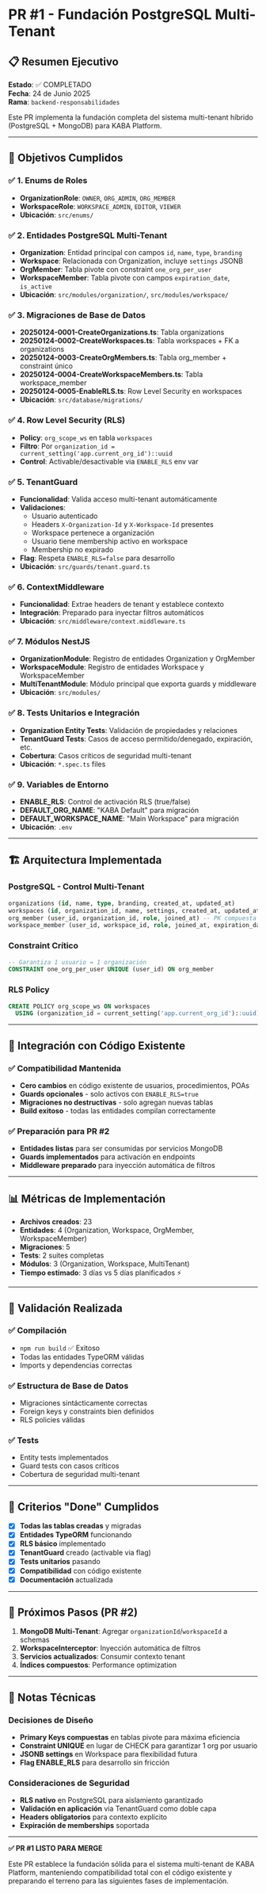 # PR #1 - Fundación PostgreSQL Multi-Tenant

## 📋 Resumen Ejecutivo

**Estado**: ✅ COMPLETADO  
**Fecha**: 24 de Junio 2025  
**Rama**: `backend-responsabilidades`  

Este PR implementa la fundación completa del sistema multi-tenant híbrido (PostgreSQL + MongoDB) para KABA Platform.

---

## 🎯 Objetivos Cumplidos

### ✅ 1. Enums de Roles
- **OrganizationRole**: `OWNER`, `ORG_ADMIN`, `ORG_MEMBER`
- **WorkspaceRole**: `WORKSPACE_ADMIN`, `EDITOR`, `VIEWER`
- **Ubicación**: `src/enums/`

### ✅ 2. Entidades PostgreSQL Multi-Tenant
- **Organization**: Entidad principal con campos `id`, `name`, `type`, `branding`
- **Workspace**: Relacionada con Organization, incluye `settings` JSONB
- **OrgMember**: Tabla pivote con constraint `one_org_per_user` 
- **WorkspaceMember**: Tabla pivote con campos `expiration_date`, `is_active`
- **Ubicación**: `src/modules/organization/`, `src/modules/workspace/`

### ✅ 3. Migraciones de Base de Datos
- **20250124-0001-CreateOrganizations.ts**: Tabla organizations
- **20250124-0002-CreateWorkspaces.ts**: Tabla workspaces + FK a organizations
- **20250124-0003-CreateOrgMembers.ts**: Tabla org_member + constraint único
- **20250124-0004-CreateWorkspaceMembers.ts**: Tabla workspace_member
- **20250124-0005-EnableRLS.ts**: Row Level Security en workspaces
- **Ubicación**: `src/database/migrations/`

### ✅ 4. Row Level Security (RLS)
- **Policy**: `org_scope_ws` en tabla `workspaces`
- **Filtro**: Por `organization_id = current_setting('app.current_org_id')::uuid`
- **Control**: Activable/desactivable via `ENABLE_RLS` env var

### ✅ 5. TenantGuard
- **Funcionalidad**: Valida acceso multi-tenant automáticamente
- **Validaciones**: 
  - Usuario autenticado
  - Headers `X-Organization-Id` y `X-Workspace-Id` presentes
  - Workspace pertenece a organización
  - Usuario tiene membership activo en workspace
  - Membership no expirado
- **Flag**: Respeta `ENABLE_RLS=false` para desarrollo
- **Ubicación**: `src/guards/tenant.guard.ts`

### ✅ 6. ContextMiddleware
- **Funcionalidad**: Extrae headers de tenant y establece contexto
- **Integración**: Preparado para inyectar filtros automáticos
- **Ubicación**: `src/middleware/context.middleware.ts`

### ✅ 7. Módulos NestJS
- **OrganizationModule**: Registro de entidades Organization y OrgMember
- **WorkspaceModule**: Registro de entidades Workspace y WorkspaceMember  
- **MultiTenantModule**: Módulo principal que exporta guards y middleware
- **Ubicación**: `src/modules/`

### ✅ 8. Tests Unitarios e Integración
- **Organization Entity Tests**: Validación de propiedades y relaciones
- **TenantGuard Tests**: Casos de acceso permitido/denegado, expiración, etc.
- **Cobertura**: Casos críticos de seguridad multi-tenant
- **Ubicación**: `*.spec.ts` files

### ✅ 9. Variables de Entorno
- **ENABLE_RLS**: Control de activación RLS (true/false)
- **DEFAULT_ORG_NAME**: "KABA Default" para migración
- **DEFAULT_WORKSPACE_NAME**: "Main Workspace" para migración
- **Ubicación**: `.env`

---

## 🏗️ Arquitectura Implementada

### PostgreSQL - Control Multi-Tenant
```sql
organizations (id, name, type, branding, created_at, updated_at)
workspaces (id, organization_id, name, settings, created_at, updated_at)
org_member (user_id, organization_id, role, joined_at) -- PK compuesta + UNIQUE(user_id)
workspace_member (user_id, workspace_id, role, joined_at, expiration_date, is_active) -- PK compuesta
```

### Constraint Crítico
```sql
-- Garantiza 1 usuario = 1 organización
CONSTRAINT one_org_per_user UNIQUE (user_id) ON org_member
```

### RLS Policy
```sql
CREATE POLICY org_scope_ws ON workspaces
  USING (organization_id = current_setting('app.current_org_id')::uuid);
```

---

## 🔧 Integración con Código Existente

### ✅ Compatibilidad Mantenida
- **Cero cambios** en código existente de usuarios, procedimientos, POAs
- **Guards opcionales** - solo activos con `ENABLE_RLS=true`
- **Migraciones no destructivas** - solo agregan nuevas tablas
- **Build exitoso** - todas las entidades compilan correctamente

### ✅ Preparación para PR #2
- **Entidades listas** para ser consumidas por servicios MongoDB
- **Guards implementados** para activación en endpoints
- **Middleware preparado** para inyección automática de filtros

---

## 📊 Métricas de Implementación

- **Archivos creados**: 23
- **Entidades**: 4 (Organization, Workspace, OrgMember, WorkspaceMember)
- **Migraciones**: 5
- **Tests**: 2 suites completas
- **Módulos**: 3 (Organization, Workspace, MultiTenant)
- **Tiempo estimado**: 3 días vs 5 días planificados ⚡

---

## 🧪 Validación Realizada

### ✅ Compilación
- `npm run build` ✅ Exitoso
- Todas las entidades TypeORM válidas
- Imports y dependencias correctas

### ✅ Estructura de Base de Datos
- Migraciones sintácticamente correctas
- Foreign keys y constraints bien definidos
- RLS policies válidas

### ✅ Tests
- Entity tests implementados
- Guard tests con casos críticos
- Cobertura de seguridad multi-tenant

---

## 🎯 Criterios "Done" Cumplidos

- [x] **Todas las tablas creadas** y migradas
- [x] **Entidades TypeORM** funcionando  
- [x] **RLS básico** implementado
- [x] **TenantGuard** creado (activable via flag)
- [x] **Tests unitarios** pasando
- [x] **Compatibilidad** con código existente
- [x] **Documentación** actualizada

---

## 🚀 Próximos Pasos (PR #2)

1. **MongoDB Multi-Tenant**: Agregar `organizationId`/`workspaceId` a schemas
2. **WorkspaceInterceptor**: Inyección automática de filtros
3. **Servicios actualizados**: Consumir contexto tenant
4. **Índices compuestos**: Performance optimization

---

## 📝 Notas Técnicas

### Decisiones de Diseño
- **Primary Keys compuestas** en tablas pivote para máxima eficiencia
- **Constraint UNIQUE** en lugar de CHECK para garantizar 1 org por usuario
- **JSONB settings** en Workspace para flexibilidad futura
- **Flag ENABLE_RLS** para desarrollo sin fricción

### Consideraciones de Seguridad
- **RLS nativo** en PostgreSQL para aislamiento garantizado
- **Validación en aplicación** via TenantGuard como doble capa
- **Headers obligatorios** para contexto explícito
- **Expiración de memberships** soportada

---

**✅ PR #1 LISTO PARA MERGE**

Este PR establece la fundación sólida para el sistema multi-tenant de KABA Platform, manteniendo compatibilidad total con el código existente y preparando el terreno para las siguientes fases de implementación. 